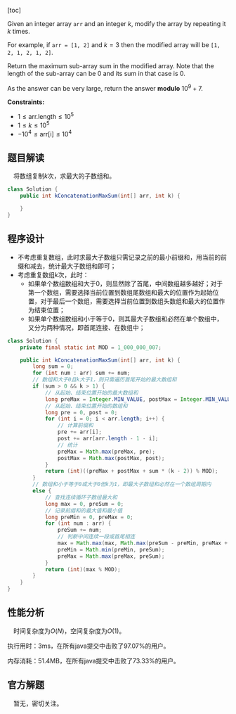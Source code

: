 [toc]

Given an integer array `arr` and an integer $k$, modify the array by repeating it $k$ times.

For example, if `arr = [1, 2]` and $k = 3$ then the modified array will be `[1, 2, 1, 2, 1, 2]`.

Return the maximum sub-array sum in the modified array. Note that the length of the sub-array can be $0$ and its sum in that case is $0$.

As the answer can be very large, return the answer **modulo** $10^9 + 7$.



**Constraints:**

- $1 \le \text{arr.length} \le 10^5$
- $1 \le k \le 10^5$
- $-10^4 \le \text{arr[i]} \le 10^4$



## 题目解读

&emsp;将数组复制$k$次，求最大的子数组和。

```java
class Solution {
    public int kConcatenationMaxSum(int[] arr, int k) {

    }
}
```

## 程序设计

* 不考虑重复数组，此时求最大子数组只需记录之前的最小前缀和，用当前的前缀和减去，统计最大子数组和即可；
* 考虑重复数组$k$次，此时：
  * 如果单个数组数组和大于$0$，则显然除了首尾，中间数组越多越好；对于第一个数组，需要选择当前位置到数组尾数组和最大的位置作为起始位置，对于最后一个数组，需要选择当前位置到数组头数组和最大的位置作为结束位置；
  * 如果单个数组数组和小于等于$0$，则其最大子数组和必然在单个数组中，又分为两种情况，即首尾连接、在数组中；

```java
class Solution {
    private final static int MOD = 1_000_000_007;

    public int kConcatenationMaxSum(int[] arr, int k) {
        long sum = 0;
        for (int num : arr) sum += num;
        // 数组和大于0且k大于1，则只需遍历首尾开始的最大数组和
        if (sum > 0 && k > 1) {
            // 从起始、结束位置开始的最大数组和
            long preMax = Integer.MIN_VALUE, postMax = Integer.MIN_VALUE;
            // 从起始、结束位置开始的数组和
            long pre = 0, post = 0;
            for (int i = 0; i < arr.length; i++) {
                // 计算前缀和
                pre += arr[i];
                post += arr[arr.length - 1 - i];
                // 统计
                preMax = Math.max(preMax, pre);
                postMax = Math.max(postMax, post);
            }
            return (int)((preMax + postMax + sum * (k - 2)) % MOD);
        } 
        // 数组和小于等于0或大于0但k为1，即最大子数组和必然在一个数组周期内
        else {
            // 查找连续循环子数组最大和
            long max = 0, preSum = 0;
            // 记录前缀和的最大值和最小值
            long preMin = 0, preMax = 0;
            for (int num : arr) {
                preSum += num;
                // 判断中间连续一段或首尾相连
                max = Math.max(max, Math.max(preSum - preMin, preMax + sum - preSum));
                preMin = Math.min(preMin, preSum);
                preMax = Math.max(preMax, preSum);
            }
            return (int)(max % MOD);
        }
    }
}
```

## 性能分析

&emsp;时间复杂度为$O(N)$，空间复杂度为$O(1)$。

执行用时：3ms，在所有java提交中击败了97.07%的用户。

内存消耗：51.4MB，在所有java提交中击败了73.33%的用户。

## 官方解题

&emsp;暂无，密切关注。